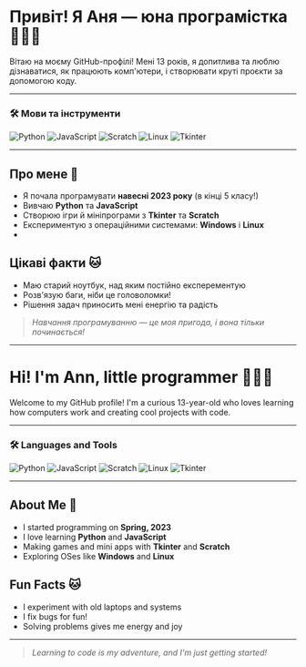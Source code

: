 
# Привіт! Я Аня — юна програмістка 👩‍💻✨

Вітаю на моєму GitHub-профілі! Мені 13 років, я допитлива та люблю дізнаватися, як працюють комп'ютери, і створювати круті проєкти за допомогою коду.

---

### 🛠️ Мови та інструменти

![Python](https://img.shields.io/badge/Python-3670A0?style=for-the-badge&logo=python&logoColor=white)
![JavaScript](https://img.shields.io/badge/JavaScript-F7DF1E?style=for-the-badge&logo=javascript&logoColor=black)
![Scratch](https://img.shields.io/badge/Scratch-FFA500?style=for-the-badge&logo=scratch&logoColor=white)
![Linux](https://img.shields.io/badge/Linux-FCC624?style=for-the-badge&logo=linux&logoColor=black)
![Tkinter](https://img.shields.io/badge/Tkinter-FFB400?style=for-the-badge&logo=python&logoColor=black)

---

## Про мене 🧠

- Я почала програмувати **навесні 2023 року** (в кінці 5 класу!)
- Вивчаю **Python** та **JavaScript**
- Створюю ігри й мініпрограми з **Tkinter** та **Scratch**
- Експериментую з операційними системами: **Windows** і **Linux**
- 
## Цікаві факти 🐱

- Маю старий ноутбук, над яким постійно експерементую
- Розв'язую баги, ніби це головоломки!
- Рішення задач приносить мені енергію та радість

> *Навчання програмуванню — це моя пригода, і вона тільки починається!*
---------------------------------------------------------------------
# Hi! I'm Ann, little programmer 👩‍💻✨

Welcome to my GitHub profile! I'm a curious 13-year-old who loves learning how computers work and creating cool projects with code.

---

### 🛠️ Languages and Tools

![Python](https://img.shields.io/badge/Python-3670A0?style=for-the-badge&logo=python&logoColor=white)
![JavaScript](https://img.shields.io/badge/JavaScript-F7DF1E?style=for-the-badge&logo=javascript&logoColor=black)
![Scratch](https://img.shields.io/badge/Scratch-FFA500?style=for-the-badge&logo=scratch&logoColor=white)
![Linux](https://img.shields.io/badge/Linux-FCC624?style=for-the-badge&logo=linux&logoColor=black)
![Tkinter](https://img.shields.io/badge/Tkinter-FFB400?style=for-the-badge&logo=python&logoColor=black)

---

## About Me 🧠

- I started programming on **Spring, 2023**
- I love learning **Python** and **JavaScript**
- Making games and mini apps with **Tkinter** and **Scratch**
- Exploring OSes like **Windows** and **Linux**

## Fun Facts 🐱

- I experiment with old laptops and systems
- I fix bugs for fun!
- Solving problems gives me energy and joy

----

> *Learning to code is my adventure, and I'm just getting started!*
